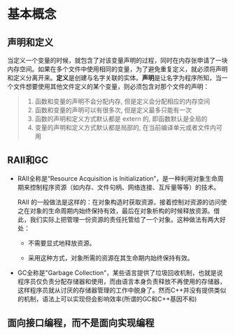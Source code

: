 # 基本概念

## 声明和定义

当定义一个变量的时候，就包含了对该变量声明的过程，同时在内存张申请了一块内存空间。如果在多个文件中使用相同的变量，为了避免重复定义，就必须将声明和定义分离开来。**定义**是创建与名字关联的实体。**声明**是让名字为程序所知，当一个文件想要使用其他文件定义的某个变量，则必须包含对那个文件的声明：

> 1. 函数和变量的声明不会分配内存, 但是定义会分配相应的内存空间
> 2. 函数和变量的声明可以有很多次, 但是定义最多只能有一次
> 3. 函数的声明和定义方式默认都是 extern 的, 即函数默认是全局的
> 4. 变量的声明和定义方式默认都是局部的, 在当前编译单元或者文件内可用



## RAII和GC

- RAII全称是“Resource Acquisition is Initialization”，是一种利用对象生命周期来控制程序资源（如内存、文件句柄、网络连接、互斥量等等）的技术。

  RAII 的一般做法是这样的：在对象构造时获取资源，接着控制对资源的访问使之在对象的生命周期内始终保持有效，最后在对象析构的时候释放资源。借此，我们实际上把管理一份资源的责任托管给了一个对象。这种做法有两大好处： 

  - 不需要显式地释放资源。

  - 采用这种方式，对象所需的资源在其生命期内始终保持有效。



- GC全称是"Garbage Collection"，某些语言提供了垃圾回收机制，也就是说程序员仅负责分配存储器和使用，而由语言本身负责释放不再使用的存储器，这样程序员就从讨厌的存储器管理的工作中脱身了。然而C++并没有提供类似的机制，语法上可以实现但会影响效率(所谓的GC和C++基因不和)



## 面向接口编程，而不是面向实现编程







